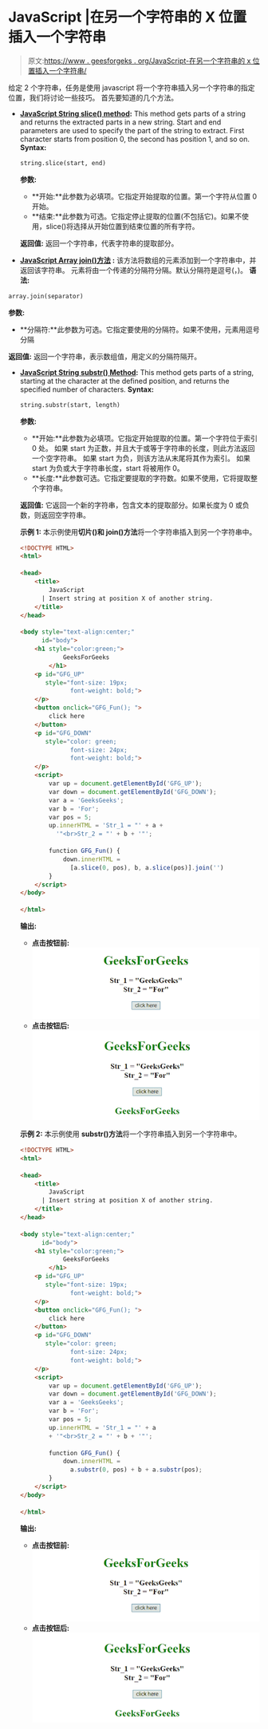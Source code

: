# JavaScript |在另一个字符串的 X 位置插入一个字符串

> 原文:[https://www . geesforgeks . org/JavaScript-在另一个字符串的 x 位置插入一个字符串/](https://www.geeksforgeeks.org/javascript-insert-a-string-at-position-x-of-another-string/)

给定 2 个字符串，任务是使用 javascript 将一个字符串插入另一个字符串的指定位置，我们将讨论一些技巧。
首先要知道的几个方法。

*   **[JavaScript String slice() method](https://www.geeksforgeeks.org/javascript-string-slice/):**
    This method gets parts of a string and returns the extracted parts in a new string.
    Start and end parameters are used to specify the part of the string to extract.
    First character starts from position 0, the second has position 1, and so on.
    **Syntax:**

    ```html
    string.slice(start, end)

    ```

    **参数:**

    *   **开始:**此参数为必填项。它指定开始提取的位置。第一个字符从位置 0 开始。
    *   **结束:**此参数为可选。它指定停止提取的位置(不包括它)。如果不使用，slice()将选择从开始位置到结束位置的所有字符。

    **返回值:**
    返回一个字符串，代表字符串的提取部分。

*   **[JavaScript Array join()方法](https://www.geeksforgeeks.org/javascript-array-join-method/) :**
    该方法将数组的元素添加到一个字符串中，并返回该字符串。
    元素将由一个传递的分隔符分隔。默认分隔符是逗号(，)。
    **语法:**

```html
array.join(separator)

```

**参数:**

*   **分隔符:**此参数为可选。它指定要使用的分隔符。如果不使用，元素用逗号分隔

**返回值:**
返回一个字符串，表示数组值，用定义的分隔符隔开。

*   **[JavaScript String substr() Method](https://www.geeksforgeeks.org/javascript-string-substr/):**
    This method gets parts of a string, starting at the character at the defined position, and returns the specified number of characters.
    **Syntax:**

    ```html
    string.substr(start, length)

    ```

    **参数:**

    *   **开始:**此参数为必填项。它指定开始提取的位置。第一个字符位于索引 0 处。
        如果 start 为正数，并且大于或等于字符串的长度，则此方法返回一个空字符串。
        如果 start 为负，则该方法从末尾将其作为索引。
        如果 start 为负或大于字符串长度，start 将被用作 0。
    *   **长度:**此参数可选。它指定要提取的字符数。如果不使用，它将提取整个字符串。

    **返回值:**
    它返回一个新的字符串，包含文本的提取部分。如果长度为 0 或负数，则返回空字符串。

    **示例 1:** 本示例使用**切片()和 join()方法**将一个字符串插入到另一个字符串中。

    ```html
    <!DOCTYPE HTML>
    <html>

    <head>
        <title>
            JavaScript 
          | Insert string at position X of another string.
        </title>
    </head>

    <body style="text-align:center;"
          id="body">
        <h1 style="color:green;">  
                GeeksForGeeks  
            </h1>
        <p id="GFG_UP" 
           style="font-size: 19px;
                  font-weight: bold;">
        </p>
        <button onclick="GFG_Fun(); ">
            click here
        </button>
        <p id="GFG_DOWN" 
           style="color: green; 
                  font-size: 24px; 
                  font-weight: bold;">
        </p>
        <script>
            var up = document.getElementById('GFG_UP');
            var down = document.getElementById('GFG_DOWN');
            var a = 'GeeksGeeks';
            var b = 'For';
            var pos = 5;
            up.innerHTML = 'Str_1 = "' + a + 
              '"<br>Str_2 = "' + b + '"';

            function GFG_Fun() {
                down.innerHTML = 
                  [a.slice(0, pos), b, a.slice(pos)].join('')
            }
        </script>
    </body>

    </html>
    ```

    **输出:**

    *   **点击按钮前:**
        ![](img/b4ae1bbac58b1bda970871a591f8a545.png)
    *   **点击按钮后:**
        ![](img/0e05eb18e2135c2df1f807068ac352b5.png)

    **示例 2:** 本示例使用 **substr()方法**将一个字符串插入到另一个字符串中。

    ```html
    <!DOCTYPE HTML>
    <html>

    <head>
        <title>
            JavaScript 
          | Insert string at position X of another string.
        </title>
    </head>

    <body style="text-align:center;" 
          id="body">
        <h1 style="color:green;">  
                GeeksForGeeks  
            </h1>
        <p id="GFG_UP"
           style="font-size: 19px;
                  font-weight: bold;">
        </p>
        <button onclick="GFG_Fun(); ">
            click here
        </button>
        <p id="GFG_DOWN" 
           style="color: green;
                  font-size: 24px;
                  font-weight: bold;">
        </p>
        <script>
            var up = document.getElementById('GFG_UP');
            var down = document.getElementById('GFG_DOWN');
            var a = 'GeeksGeeks';
            var b = 'For';
            var pos = 5;
            up.innerHTML = 'Str_1 = "' + a 
            + '"<br>Str_2 = "' + b + '"';

            function GFG_Fun() {
                down.innerHTML = 
                  a.substr(0, pos) + b + a.substr(pos);
            }
        </script>
    </body>

    </html>
    ```

    **输出:**

    *   **点击按钮前:**
        ![](img/b4ae1bbac58b1bda970871a591f8a545.png)
    *   **点击按钮后:**
        ![](img/0e05eb18e2135c2df1f807068ac352b5.png)